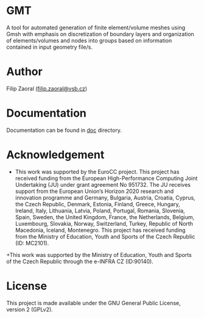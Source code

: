 # GMT
A tool for automated generation of finite element/volume meshes using Gmsh with emphasis on discretization of boundary layers and organization of elements/volumes and nodes into groups based on information contained in input geometry file/s.

# Author
Filip Zaoral (filip.zaoral@vsb.cz)

# Documentation
Documentation can be found in [doc](doc/) directory.

# Acknowledgement
+ This work was supported by the EuroCC project. This project has received funding from the European High-Performance Computing Joint Undertaking (JU) under grant agreement No 951732. The JU receives support from the European Union’s Horizon 2020 research and innovation programme and Germany, Bulgaria, Austria, Croatia, Cyprus, the Czech Republic, Denmark, Estonia, Finland, Greece, Hungary, Ireland, Italy, Lithuania, Latvia, Poland, Portugal, Romania, Slovenia, Spain, Sweden, the United Kingdom, France, the Netherlands, Belgium, Luxembourg, Slovakia, Norway, Switzerland, Turkey, Republic of North Macedonia, Iceland, Montenegro. This project has received funding from the Ministry of Education, Youth and Sports of the Czech Republic (ID: MC2101).

+This work was supported by the Ministry of Education, Youth and Sports of the Czech Republic through the e-INFRA CZ (ID:90140).

# License
This project is made available under the GNU General Public License, version 2 (GPLv2).
